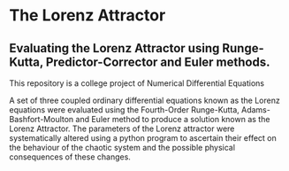 # The Lorenz Attractor
## Evaluating the Lorenz Attractor using Runge-Kutta, Predictor-Corrector and Euler methods. 

This repository is a college project of Numerical Differential Equations

A set of three coupled ordinary differential equations known as the Lorenz equations were evaluated using the Fourth-Order Runge-Kutta, Adams-Bashfort-Moulton and Euler method to produce a solution known as the Lorenz Attractor. The parameters of the Lorenz attractor were systematically altered using a python program to ascertain their effect on the behaviour of the chaotic system and the possible physical consequences of these changes. 
